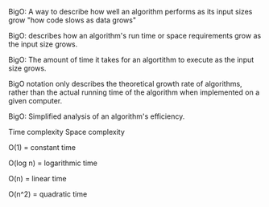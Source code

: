 BigO: A way to describe how well an algorithm performs as its input sizes grow
"how code slows as data grows"

BigO:  describes how an algorithm's run time or space requirements grow as the input size grows.

BigO: The amount of time it takes for an algortithm to execute as the input size grows.

BigO notation only describes the theoretical growth rate of algorithms, rather than the actual running time of the algorithm when implemented on a given computer.

BigO: Simplified analysis of an algorithm's efficiency.

Time complexity
Space complexity

O(1) = constant time

O(log n) = logarithmic time

O(n) = linear time

O(n^2) = quadratic time